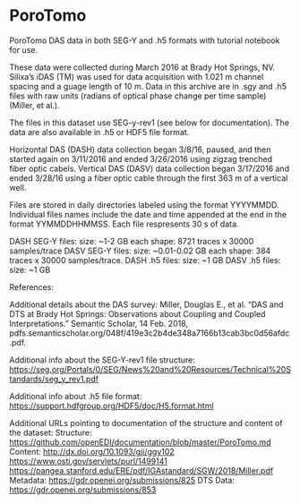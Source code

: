 # PoroTomo
PoroTomo DAS data in both SEG-Y and .h5 formats with tutorial notebook for use.

These data were collected during March 2016 at Brady Hot Springs, NV. Silixa’s iDAS (TM) was used for data acquisition 
with 1.021 m channel spacing and a guage length of 10 m. Data in this archive are in .sgy and .h5 files with raw units 
(radians of optical phase change per time sample) (Miller, et al.).

The files in this dataset use SEG-y-rev1 (see below for documentation). The data are also available in .h5 or HDF5 file format. 

Horizontal DAS (DASH) data collection began 3/8/16, paused, and then started again on 3/11/2016 and ended 3/26/2016 using zigzag trenched fiber optic cabels. Vertical DAS (DASV) data collection began 3/17/2016 and ended 3/28/16 using a fiber optic cable through the first 363 m of a vertical well. 

Files are stored in daily directories labeled using the format YYYYMMDD. Individual files names include the date and time appended at the end in the format YYMMDDHHMMSS. Each file respresents 30 s of data. 

DASH SEG-Y files:
    size: ~1-2 GB each
    shape: 8721 traces x 30000 samples/trace
DASV SEG-Y files: 
    size: ~0.01-0.02 GB each 
    shape: 384 traces x 30000 samples/trace.
DASH .h5 files:
    size: ~1 GB
DASV .h5 files:
    size: ~1 GB

References:

Additional details about the DAS survey: 
    Miller, Douglas E., et al. “DAS and DTS at Brady Hot Springs: Observations about Coupling and Coupled 
    Interpretations.” Semantic Scholar, 14 Feb. 2018, pdfs.semanticscholar.org/048f/419e3c2b4de348a7166b13cab3bc0d56afdc.pdf.
    
Additional info about the SEG-Y-rev1 file structure: https://seg.org/Portals/0/SEG/News%20and%20Resources/Technical%20Standards/seg_y_rev1.pdf

Additional info about .h5 file format: https://support.hdfgroup.org/HDF5/doc/H5.format.html

Additional URLs pointing to documentation of the structure and content of the dataset: 
Structure: https://github.com/openEDI/documentation/blob/master/PoroTomo.md
Content: http://dx.doi.org/10.1093/gji/ggy102 https://www.osti.gov/servlets/purl/1499141 
https://pangea.stanford.edu/ERE/pdf/IGAstandard/SGW/2018/Miller.pdf
Metadata: https://gdr.openei.org/submissions/825
DTS Data: https://gdr.openei.org/submissions/853

